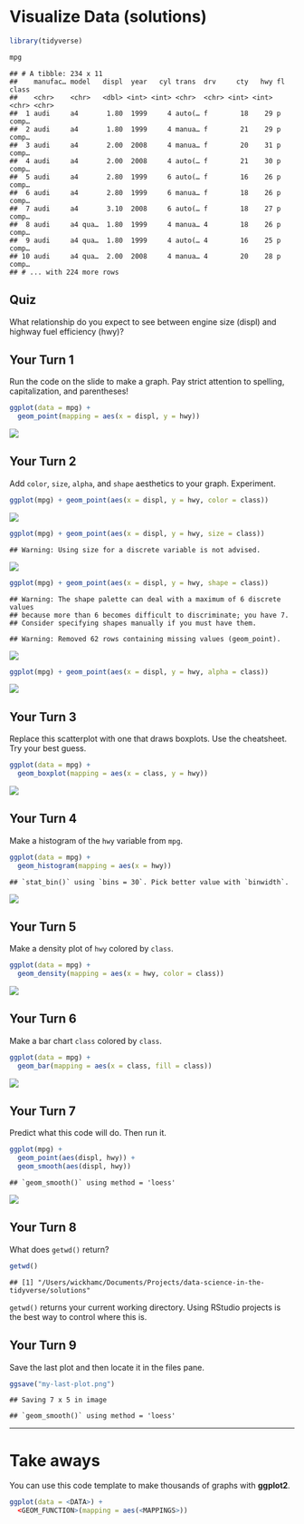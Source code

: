 Visualize Data (solutions)
================

<!-- This file by Charlotte Wickham is licensed under a Creative Commons Attribution 4.0 International License, adapted from the orignal work at https://github.com/rstudio/master-the-tidyverse by RStudio. -->
``` r
library(tidyverse)
```

``` r
mpg
```

    ## # A tibble: 234 x 11
    ##    manufac… model   displ  year   cyl trans  drv     cty   hwy fl    class
    ##    <chr>    <chr>   <dbl> <int> <int> <chr>  <chr> <int> <int> <chr> <chr>
    ##  1 audi     a4       1.80  1999     4 auto(… f        18    29 p     comp…
    ##  2 audi     a4       1.80  1999     4 manua… f        21    29 p     comp…
    ##  3 audi     a4       2.00  2008     4 manua… f        20    31 p     comp…
    ##  4 audi     a4       2.00  2008     4 auto(… f        21    30 p     comp…
    ##  5 audi     a4       2.80  1999     6 auto(… f        16    26 p     comp…
    ##  6 audi     a4       2.80  1999     6 manua… f        18    26 p     comp…
    ##  7 audi     a4       3.10  2008     6 auto(… f        18    27 p     comp…
    ##  8 audi     a4 qua…  1.80  1999     4 manua… 4        18    26 p     comp…
    ##  9 audi     a4 qua…  1.80  1999     4 auto(… 4        16    25 p     comp…
    ## 10 audi     a4 qua…  2.00  2008     4 manua… 4        20    28 p     comp…
    ## # ... with 224 more rows

Quiz
----

What relationship do you expect to see between engine size (displ) and highway fuel efficiency (hwy)?

Your Turn 1
-----------

Run the code on the slide to make a graph. Pay strict attention to spelling, capitalization, and parentheses!

``` r
ggplot(data = mpg) +
  geom_point(mapping = aes(x = displ, y = hwy))
```

![](01-Visualize-solutions_files/figure-markdown_github/unnamed-chunk-2-1.png)

Your Turn 2
-----------

Add `color`, `size`, `alpha`, and `shape` aesthetics to your graph. Experiment.

``` r
ggplot(mpg) + geom_point(aes(x = displ, y = hwy, color = class))
```

![](01-Visualize-solutions_files/figure-markdown_github/unnamed-chunk-3-1.png)

``` r
ggplot(mpg) + geom_point(aes(x = displ, y = hwy, size = class))
```

    ## Warning: Using size for a discrete variable is not advised.

![](01-Visualize-solutions_files/figure-markdown_github/unnamed-chunk-3-2.png)

``` r
ggplot(mpg) + geom_point(aes(x = displ, y = hwy, shape = class))
```

    ## Warning: The shape palette can deal with a maximum of 6 discrete values
    ## because more than 6 becomes difficult to discriminate; you have 7.
    ## Consider specifying shapes manually if you must have them.

    ## Warning: Removed 62 rows containing missing values (geom_point).

![](01-Visualize-solutions_files/figure-markdown_github/unnamed-chunk-3-3.png)

``` r
ggplot(mpg) + geom_point(aes(x = displ, y = hwy, alpha = class))
```

![](01-Visualize-solutions_files/figure-markdown_github/unnamed-chunk-3-4.png)

Your Turn 3
-----------

Replace this scatterplot with one that draws boxplots. Use the cheatsheet. Try your best guess.

``` r
ggplot(data = mpg) +
  geom_boxplot(mapping = aes(x = class, y = hwy))
```

![](01-Visualize-solutions_files/figure-markdown_github/unnamed-chunk-4-1.png)

Your Turn 4
-----------

Make a histogram of the `hwy` variable from `mpg`.

``` r
ggplot(data = mpg) +
  geom_histogram(mapping = aes(x = hwy))
```

    ## `stat_bin()` using `bins = 30`. Pick better value with `binwidth`.

![](01-Visualize-solutions_files/figure-markdown_github/unnamed-chunk-5-1.png)

Your Turn 5
-----------

Make a density plot of `hwy` colored by `class`.

``` r
ggplot(data = mpg) +
  geom_density(mapping = aes(x = hwy, color = class))
```

![](01-Visualize-solutions_files/figure-markdown_github/unnamed-chunk-6-1.png)

Your Turn 6
-----------

Make a bar chart `class` colored by `class`.

``` r
ggplot(data = mpg) +
  geom_bar(mapping = aes(x = class, fill = class))
```

![](01-Visualize-solutions_files/figure-markdown_github/unnamed-chunk-7-1.png)

Your Turn 7
-----------

Predict what this code will do. Then run it.

``` r
ggplot(mpg) + 
  geom_point(aes(displ, hwy)) +
  geom_smooth(aes(displ, hwy))
```

    ## `geom_smooth()` using method = 'loess'

![](01-Visualize-solutions_files/figure-markdown_github/unnamed-chunk-8-1.png)

Your Turn 8
-----------

What does `getwd()` return?

``` r
getwd()
```

    ## [1] "/Users/wickhamc/Documents/Projects/data-science-in-the-tidyverse/solutions"

`getwd()` returns your current working directory. Using RStudio projects is the best way to control where this is.

Your Turn 9
-----------

Save the last plot and then locate it in the files pane.

``` r
ggsave("my-last-plot.png")
```

    ## Saving 7 x 5 in image

    ## `geom_smooth()` using method = 'loess'

------------------------------------------------------------------------

Take aways
==========

You can use this code template to make thousands of graphs with **ggplot2**.

``` r
ggplot(data = <DATA>) +
  <GEOM_FUNCTION>(mapping = aes(<MAPPINGS>))
```
